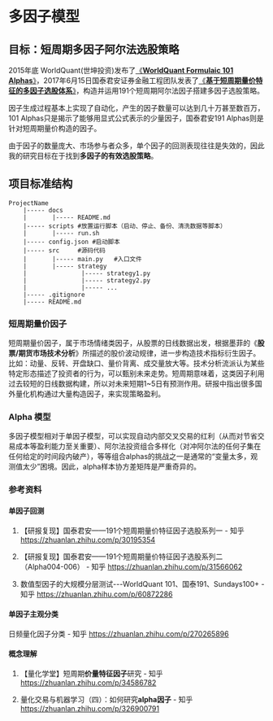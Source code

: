 # 多因子模型
## 目标：短周期多因子阿尔法选股策略
2015年底 WorldQuant(世坤投资)发布了[《**WorldQuant Formulaic 101 Alphas**》](https://github.com/SelenaMa9812/Guotai-Junan-191-Alpha/blob/main/files/101%20Formulaic%20Alphas.pdf)，2017年6月15日国泰君安证券金融工程团队发表了[《**基于短周期量价特征的多因子选股体系**》](https://github.com/SelenaMa9812/Guotai-Junan-191-Alpha/blob/main/files/%E5%9B%BD%E6%B3%B0%E5%90%9B%E5%AE%89%EF%BC%8D%E5%9F%BA%E4%BA%8E%E7%9F%AD%E5%91%A8%E6%9C%9F%E4%BB%B7%E9%87%8F%E7%89%B9%E5%BE%81%E7%9A%84%E5%A4%9A%E5%9B%A0%E5%AD%90%E9%80%89%E8%82%A1%E4%BD%93%E7%B3%BB.pdf)，构造并运用191个短周期阿尔法因子搭建多因子选股策略。

因子生成过程基本上实现了自动化，产生的因子数量可以达到几十万甚至数百万，101 Alphas只是揭示了能够用显式公式表示的少量因子，国泰君安191 Alphas则是针对短周期量价构造的因子。

由于因子的数量庞大、市场参与者众多，单个因子的回测表现往往是失效的，因此我的研究目标在于找到**多因子的有效选股策略**。





## 项目标准结构
```
ProjectName
    |----- docs
    |       |----- README.md
    |----- scripts #放置运行脚本（启动、停止、备份、清洗数据等脚本）
    |       |----- run.sh
    |----- config.json #启动脚本
    |----- src     #源码代码
    |       |----- main.py   #入口文件
    |       |----- strategy
    |               |----- strategy1.py
    |               |----- strategy2.py
    |               |----- ...
    |----- .gitignore
    |----- README.md
```

### 短周期量价因子
短周期量价因子，属于市场情绪类因子，从股票的日线数据出发，根据墨菲的《**股票/期货市场技术分析**》所描述的股价波动规律，进一步构造技术指标衍生因子。比如：动量、反转、开盘缺口、量价背离、成交量放大等。技术分析流派认为某些特定形态描述了投资者的行为，可以甄别未来走势。短周期意味着，这类因子利用过去较短的日线数据构建，所以对未来短期1~5日有预测作用。研报中指出很多国外量化机构通过大量构造因子，来实现策略盈利。

### Alpha 模型


多因子模型相对于单因子模型，可以实现自动内部交叉交易的红利（从而对节省交易成本等盈利能力至关重要）、阿尔法投资组合多样化（对冲阿尔法的任何子集在任何给定的时间段内破产），等等组合alphas的挑战之一是通常的“变量太多，观测值太少”困境。因此，alpha样本协方差矩阵是严重奇异的。







### 参考资料
#### 单因子回测
1. 【研报复现】国泰君安——191个短周期量价特征因子选股系列一 - 知乎  https://zhuanlan.zhihu.com/p/30195354

2. 【研报复现】国泰君安——191个短周期量价特征因子选股系列二（Alpha004-006） - 知乎  https://zhuanlan.zhihu.com/p/31566062

3. 数值型因子的大规模分层测试---WorldQuant 101、国泰191、Sundays100+ - 知乎  https://zhuanlan.zhihu.com/p/60872286

#### 单因子主观分类
日频量化因子分类 - 知乎  https://zhuanlan.zhihu.com/p/270265896

#### 概念理解
1. 【量化学堂】短周期**价量特征因子**研究 - 知乎  https://zhuanlan.zhihu.com/p/34586782

2. 量化交易与机器学习（四）：如何研究**alpha因子** - 知乎  https://zhuanlan.zhihu.com/p/326900791


